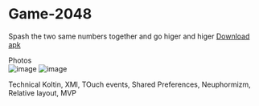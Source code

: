 # Game-2048
Spash the two same numbers together and go higer and higer [Download apk](https://github.com/Theultimatecreator/Game-2048/releases/download/v1.0/app-debug.apk)

Photos         
![image](https://github.com/user-attachments/assets/d094e3dd-3e7e-4198-b3d1-5f9bae170cd1)
![image](https://github.com/user-attachments/assets/bad6e2a3-4c74-44b7-b43f-5d5e0b31834c)


Technical 
Koltin, XMl, TOuch events, Shared Preferences, Neuphormizm, Relative layout, MVP

